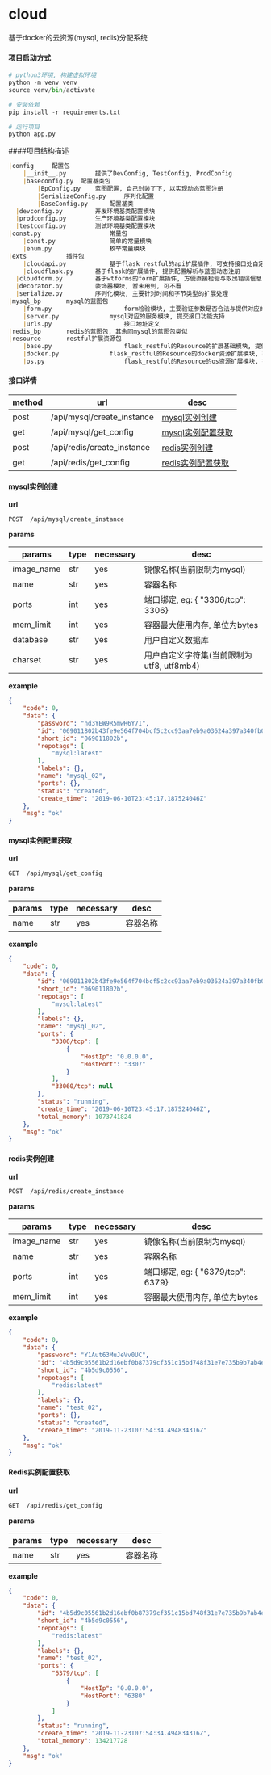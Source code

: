 # cloud
基于docker的云资源(mysql, redis)分配系统

#### 项目启动方式

~~~python
# python3环境, 构建虚拟环境
python -m venv venv
source venv/bin/activate

# 安装依赖
pip install -r requirements.txt

# 运行项目
python app.py
~~~

####项目结构描述

~~~markdown
|config		配置包
	|__init__.py		提供了DevConfig, TestConfig, ProdConfig
	|baseconfig.py	配置基类包
		|BpConfig.py	蓝图配置, 自己封装了下, 以实现动态蓝图注册
		|SerializeConfig.py		序列化配置
		|BaseConfig.py		配置基类
  |devconfig.py			开发环境基类配置模块
  |prodconfig.py		生产环境基类配置模块
  |testconfig.py		测试环境基类配置模块
|const.py					常量包
	|const.py				简单的常量模块
	|enum.py				枚举常量模块
|exts			插件包
	|cloudapi.py			基于flask_restful的api扩展插件, 可支持接口处自定义code值, 自定义序列化等
	|cloudflask.py		基于flask的扩展插件, 提供配置解析与蓝图动态注册
  |cloudform.py			基于wtforms的form扩展插件, 方便直接检验与取出错误信息
  |decorator.py			装饰器模块, 暂未用到, 可不看
  |serialize.py			序列化模块, 主要针对时间和字节类型的扩展处理
|mysql_bp		mysql的蓝图包
	|form.py					form检验模块, 主要验证参数是否合法与提供对应的提示
	|server.py				mysql对应的服务模块, 提交接口功能支持
	|urls.py					接口地址定义
|redis_bp		redis的蓝图包, 其余同mysql的蓝图包类似
|resource		restful扩展资源包
	|base.py					flask_restful的Resource的扩展基础模块, 提供请求钩子处理, 参数归整等功能
	|docker.py				flask_restful的Resource的docker资源扩展模块, 提供容器的声明周期管理
	|os.py						flask_restful的Resource的os资源扩展模块, 提供端口冲突检测等功能
~~~

#### 接口详情

| method | url                        | desc                                    |
| ------ | -------------------------- | --------------------------------------- |
| post   | /api/mysql/create_instance | [mysql实例创建](#mysql实例创建)         |
| get    | /api/mysql/get_config      | [mysql实例配置获取](#mysql实例配置获取) |
| post   | /api/redis/create_instance | [redis实例创建](#redis实例创建)         |
| get    | /api/redis/get_config      | [redis实例配置获取](#redis实例配置获取) |

#### mysql实例创建

**url**

~~~http
POST  /api/mysql/create_instance
~~~

**params**

| params     | type | necessary | desc                                      |
| ---------- | ---- | --------- | ----------------------------------------- |
| image_name | str  | yes       | 镜像名称(当前限制为mysql)                 |
| name       | str  | yes       | 容器名称                                  |
| ports      | int  | yes       | 端口绑定, eg: { "3306/tcp": 3306}         |
| mem_limit  | int  | yes       | 容器最大使用内存, 单位为bytes             |
| database   | str  | yes       | 用户自定义数据库                          |
| charset    | str  | yes       | 用户自定义字符集(当前限制为utf8, utf8mb4) |

**example**

```json
{
    "code": 0,
    "data": {
        "password": "nd3YEW9R5mwH6Y7I",
        "id": "069011802b43fe9e564f704bcf5c2cc93aa7eb9a03624a397a340fb0d61cdb8b",
        "short_id": "069011802b",
        "repotags": [
            "mysql:latest"
        ],
        "labels": {},
        "name": "mysql_02",
        "ports": {},
        "status": "created",
        "create_time": "2019-06-10T23:45:17.187524046Z"
    },
    "msg": "ok"
}
```

#### mysql实例配置获取

**url**

~~~http
GET  /api/mysql/get_config
~~~

**params**

| params | type | necessary | desc     |
| ------ | ---- | --------- | -------- |
| name   | str  | yes       | 容器名称 |

**example**

```json
{
    "code": 0,
    "data": {
        "id": "069011802b43fe9e564f704bcf5c2cc93aa7eb9a03624a397a340fb0d61cdb8b",
        "short_id": "069011802b",
        "repotags": [
            "mysql:latest"
        ],
        "labels": {},
        "name": "mysql_02",
        "ports": {
            "3306/tcp": [
                {
                    "HostIp": "0.0.0.0",
                    "HostPort": "3307"
                }
            ],
            "33060/tcp": null
        },
        "status": "running",
        "create_time": "2019-06-10T23:45:17.187524046Z",
        "total_memory": 1073741824
    },
    "msg": "ok"
}
```

#### redis实例创建

**url**

~~~http
POST  /api/redis/create_instance
~~~

**params**

| params     | type | necessary | desc                              |
| ---------- | ---- | --------- | --------------------------------- |
| image_name | str  | yes       | 镜像名称(当前限制为mysql)         |
| name       | str  | yes       | 容器名称                          |
| ports      | int  | yes       | 端口绑定, eg: { "6379/tcp": 6379} |
| mem_limit  | int  | yes       | 容器最大使用内存, 单位为bytes     |

**example**

```json
{
    "code": 0,
    "data": {
        "password": "Y1Aut63MuJeVv0UC",
        "id": "4b5d9c05561b2d16ebf0b87379cf351c15bd748f31e7e735b9b7ab4e0449e9cd",
        "short_id": "4b5d9c0556",
        "repotags": [
            "redis:latest"
        ],
        "labels": {},
        "name": "test_02",
        "ports": {},
        "status": "created",
        "create_time": "2019-11-23T07:54:34.494834316Z"
    },
    "msg": "ok"
}
```

#### Redis实例配置获取

**url**

~~~http
GET  /api/redis/get_config
~~~

**params**

| params | type | necessary | desc     |
| ------ | ---- | --------- | -------- |
| name   | str  | yes       | 容器名称 |

**example**

```json
{
    "code": 0,
    "data": {
        "id": "4b5d9c05561b2d16ebf0b87379cf351c15bd748f31e7e735b9b7ab4e0449e9cd",
        "short_id": "4b5d9c0556",
        "repotags": [
            "redis:latest"
        ],
        "labels": {},
        "name": "test_02",
        "ports": {
            "6379/tcp": [
                {
                    "HostIp": "0.0.0.0",
                    "HostPort": "6380"
                }
            ]
        },
        "status": "running",
        "create_time": "2019-11-23T07:54:34.494834316Z",
        "total_memory": 134217728
    },
    "msg": "ok"
}
```
